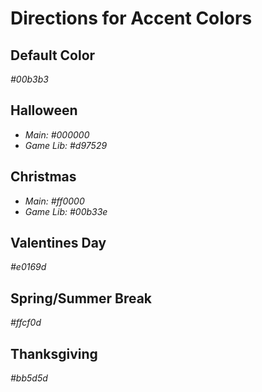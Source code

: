# **Directions for Accent Colors**

## Default Color
*#00b3b3*

## Halloween
- *Main: #000000*
- *Game Lib: #d97529*

## Christmas
- *Main: #ff0000*
- *Game Lib: #00b33e*

## Valentines Day
*#e0169d*

## Spring/Summer Break
*#ffcf0d*

## Thanksgiving
*#bb5d5d*
